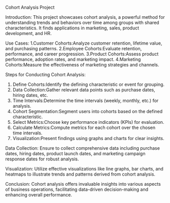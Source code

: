 Cohort Analysis Project

Introduction:
This project showcases cohort analysis, a powerful method for understanding trends and behaviors over time among groups with shared characteristics. It finds applications in marketing, sales, product development, and HR.

Use Cases:
1.Customer Cohorts:Analyze customer retention, lifetime value, and purchasing patterns.
2.Employee Cohorts:Evaluate retention, performance, and career progression.
3.Product Cohorts:Assess product performance, adoption rates, and marketing impact.
4.Marketing Cohorts:Measure the effectiveness of marketing strategies and channels.

Steps for Conducting Cohort Analysis:
1. Define Cohorts:Identify the defining characteristic or event for grouping.
2. Data Collection:Gather relevant data points such as purchase dates, hiring dates, etc.
3. Time Intervals:Determine the time intervals (weekly, monthly, etc.) for analysis.
4. Cohort Segmentation:Segment users into cohorts based on the defined characteristic.
5. Select Metrics:Choose key performance indicators (KPIs) for evaluation.
6. Calculate Metrics:Compute metrics for each cohort over the chosen time intervals.
7. Visualization:Present findings using graphs and charts for clear insights.

Data Collection:
Ensure to collect comprehensive data including purchase dates, hiring dates, product launch dates, and marketing campaign response dates for robust analysis.

Visualization:
Utilize effective visualizations like line graphs, bar charts, and heatmaps to illustrate trends and patterns derived from cohort analysis.

Conclusion:
Cohort analysis offers invaluable insights into various aspects of business operations, facilitating data-driven decision-making and enhancing overall performance.
